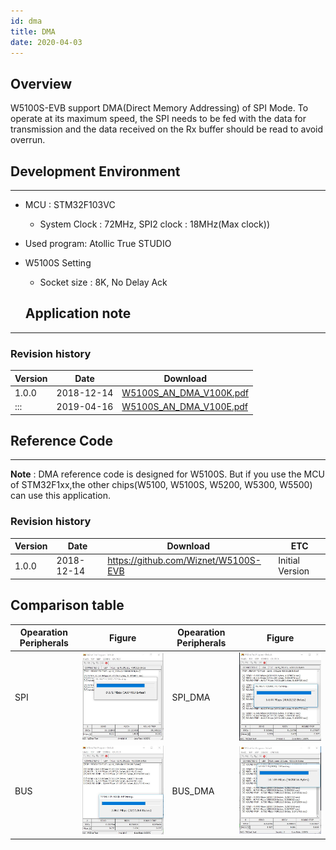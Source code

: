 ```yaml
---
id: dma
title: DMA
date: 2020-04-03
---
```



## Overview

W5100S-EVB support DMA(Direct Memory Addressing) of SPI Mode. To operate at its maximum speed, the SPI needs to be fed with the data for transmission and the data received on the Rx buffer should be read to avoid overrun.

## Development Environment

----
 - MCU : STM32F103VC 
   - System Clock : 72MHz,  SPI2 clock : 18MHz(Max clock))
 - Used program: Atollic True STUDIO 
 - W5100S Setting
   - Socket size : 8K, No Delay Ack 
   
   ## Application note

-----

### Revision history

| Version | Date       | Download                                                                           |
| ------- | ---------- | ---------------------------------------------------------------------------------- |
| 1.0.0   | 2018-12-14 | <a href="/img/products/w5100s/w5100s_evb/w5100s_an_dma_v100k.pdf" target="_blank">W5100S\_AN\_DMA\_V100K.pdf</a> |
| :::     | 2019-04-16 | <a href="/img/products/w5100s/application/w5100s_an_dma_v100e.pdf" target="_blank">W5100S\_AN\_DMA\_V100E.pdf</a>            |

## Reference Code

-----

**Note** : DMA reference code is designed for W5100S. But if you use the
MCU of STM32F1xx,the other chips(W5100, W5100S, W5200, W5300, W5500) can
use this application.

### Revision history

| Version | Date       | Download                                                                      | ETC             |
| ------- | ---------- | ----------------------------------------------------------------------------- | --------------- |
| 1.0.0   | 2018-12-14 | <a href="https://github.com/Wiznet/W5100S-EVB" target="_blank">https://github.com/Wiznet/W5100S-EVB</a> | Initial Version |

## Comparison table

| Opearation Peripherals | Figure                                                  | Opearation Peripherals | Figure                                                    |
| ---------------------- | ------------------------------------------------------- | ---------------------- | --------------------------------------------------------- |
| SPI                    | ![](/img/products/w5100s/w5100s_evb/spi_0.8mhz_8k_nd_2.jpg) | SPI\_DMA               | ![](/img/products/w5100s/w5100s_evb/spi_dma_6.4mhz_8k_nd.jpg) |
| BUS                    | ![](/img/products/w5100s/w5100s_evb/bus_3.7mhz_8k_nd.jpg)   | BUS\_DMA               | ![](/img/products/w5100s/w5100s_evb/bus_dma_9.6mhz_8k_nd.jpg) |
